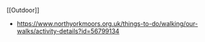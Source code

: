 [[Outdoor]]
- https://www.northyorkmoors.org.uk/things-to-do/walking/our-walks/activity-details?id=56799134